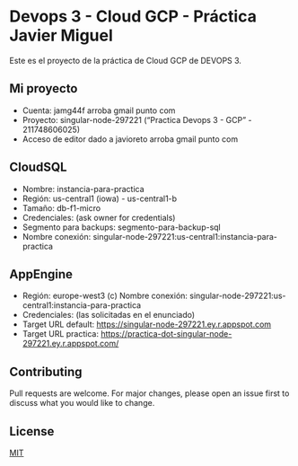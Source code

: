 # Devops 3 - Cloud GCP - Práctica Javier Miguel

Este es el proyecto de la práctica de Cloud GCP de DEVOPS 3.

## Mi proyecto

- Cuenta: jamg44f arroba gmail punto com
- Proyecto: singular-node-297221 (“Practica Devops 3 - GCP” - 211748606025)
- Acceso de editor dado a ​javioreto arroba gmail punto com

## CloudSQL 

- Nombre: instancia-para-practica 
- Región: us-central1 (iowa) - us-central1-b
- Tamaño: db-f1-micro
- Credenciales: (ask owner for credentials)
- Segmento para backups: segmento-para-backup-sql
- Nombre conexión: singular-node-297221:us-central1:instancia-para-practica


## AppEngine

- Región: europe-west3 (c)
Nombre conexión: singular-node-297221:us-central1:instancia-para-practica
- Credenciales: (las solicitadas en el enunciado)
- Target URL default: https://singular-node-297221.ey.r.appspot.com
- Target URL practica: https://practica-dot-singular-node-297221.ey.r.appspot.com/

## Contributing

Pull requests are welcome. For major changes, please open an issue first to discuss what you would like to change.

## License
[MIT](https://choosealicense.com/licenses/mit/)
